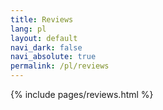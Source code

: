 ```yaml
---
title: Reviews
lang: pl
layout: default
navi_dark: false
navi_absolute: true
permalink: /pl/reviews
---
```


{% include pages/reviews.html %}
